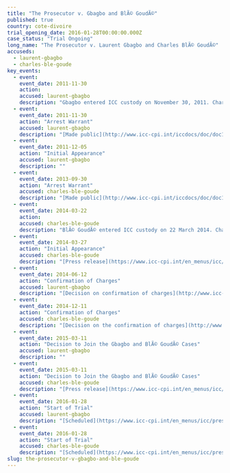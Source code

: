 ```yaml
---
title: "The Prosecutor v. Gbagbo and BlÃ© GoudÃ©"
published: true
country: cote-divoire
trial_opening_date: 2016-01-28T00:00:00.000Z
case_status: "Trial Ongoing"
long_name: "The Prosecutor v. Laurent Gbagbo and Charles BlÃ© GoudÃ©"
accuseds:
  - laurent-gbagbo
  - charles-ble-goude
key_events:
  - event:
    event_date: 2011-11-30
    action:
    accused: laurent-gbagbo
    description: "Gbagbo entered ICC custody on November 30, 2011. Charges were confirmed against him on 12 June 12, 2014. His case was joined with Charles BlÃ© GoudÃ© on March 11, 2015. On October 28, 2015, Trial Chamber I of the International Criminal Court (ICC) rescheduled the trialâ€™s opening statements, initially scheduled on November 10, 2015, to January 28, 2016."
  - event:
    event_date: 2011-11-30
    action: "Arrest Warrant"
    accused: laurent-gbagbo
    description: "[Made public](http://www.icc-cpi.int/iccdocs/doc/doc1276751.pdf)"
  - event:
    event_date: 2011-12-05
    action: "Initial Appearance"
    accused: laurent-gbagbo
    description: ""
  - event:
    event_date: 2013-09-30
    action: "Arrest Warrant"
    accused: charles-ble-goude
    description: "[Made public](http://www.icc-cpi.int/iccdocs/doc/doc1292069.pdf)"
  - event:
    event_date: 2014-03-22
    action:
    accused: charles-ble-goude
    description: "BlÃ© GoudÃ© entered ICC custody on 22 March 2014. Charges were confirmed against him on December 11, 2014. His case was joined with Laurent Gbagbo on March 11, 2015. On October 28, 2015, Trial Chamber I of the International Criminal Court (ICC) [rescheduled](https://www.icc-cpi.int/iccdocs/doc/doc2130650.pdf) the trialâ€™s opening statements, initially scheduled on November 10, 2015, to January 28, 2016."
  - event:
    event_date: 2014-03-27
    action: "Initial Appearance"
    accused: charles-ble-goude
    description: "[Press release](https://www.icc-cpi.int/en_menus/icc/press%20and%20media/press%20releases/Pages/ma155.aspx) of the Initial Appearance."
  - event:
    event_date: 2014-06-12
    action: "Confirmation of Charges"
    accused: laurent-gbagbo
    description: "[Decision on confirmation of charges](http://www.icc-cpi.int/iccdocs/doc/doc1783399.pdf)"
  - event:
    event_date: 2014-12-11
    action: "Confirmation of Charges"
    accused: charles-ble-goude
    description: "[Decision on the confirmation of charges](http://www.icc-cpi.int/iccdocs/doc/doc1783399.pdf) [Press release](https://www.icc-cpi.int/en_menus/icc/press%20and%20media/press%20releases/Pages/pr1076.aspx) of the hearing"
  - event:
    event_date: 2015-03-11
    action: "Decision to Join the Gbagbo and BlÃ© GoudÃ© Cases"
    accused: laurent-gbagbo
    description: ""
  - event:
    event_date: 2015-03-11
    action: "Decision to Join the Gbagbo and BlÃ© GoudÃ© Cases"
    accused: charles-ble-goude
    description: "[Press release](https://www.icc-cpi.int/en_menus/icc/press%20and%20media/press%20releases/Pages/pr1097.aspx) of the decision"
  - event:
    event_date: 2016-01-28
    action: "Start of Trial"
    accused: laurent-gbagbo
    description: "[Scheduled](https://www.icc-cpi.int/en_menus/icc/press%20and%20media/press%20releases/Pages/pr1163.aspx) on 28 January 2016 [Press release](https://www.icc-cpi.int/en_menus/icc/press%20and%20media/press%20releases/Pages/pr1184.aspx) of the court proceeding."
  - event:
    event_date: 2016-01-28
    action: "Start of Trial"
    accused: charles-ble-goude
    description: "[Scheduled](https://www.icc-cpi.int/en_menus/icc/press%20and%20media/press%20releases/Pages/pr1163.aspx) on 28 January 2016 [Press release](https://www.icc-cpi.int/en_menus/icc/press%20and%20media/press%20releases/Pages/pr1184.aspx) of the first hearing"
slug: the-prosecutor-v-gbagbo-and-ble-goude
---
```

